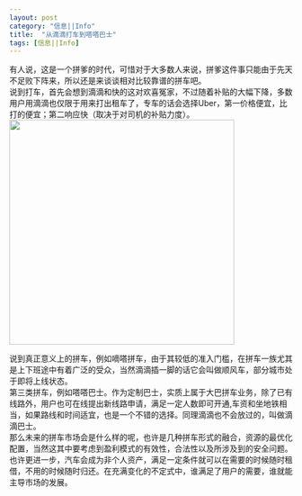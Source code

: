 ```yaml
---
layout: post
category: "信息||Info"
title:  "从滴滴打车到嗒嗒巴士"
tags: [信息||Info] 
---
```

有人说，这是一个拼爹的时代，可惜对于大多数人来说，拼爹这件事只能由于先天不足败下阵来，所以还是来谈谈相对比较靠谱的拼车吧。      
说到打车，首先会想到滴滴和快的这对欢喜冤家，不过随着补贴的大幅下降，多数用户用滴滴也仅限于用来打出租车了，专车的话会选择Uber，第一价格便宜，比打的便宜；第二响应快（取决于对司机的补贴力度）。    
<img src="http://y3.ifengimg.com/haina/2015_09/c61a1eee7ebca2b.jpg" width=400px>               

说到真正意义上的拼车，例如嘀嗒拼车，由于其较低的准入门槛，在拼车一族尤其是上下班途中有着广泛的受众，当然滴滴插一脚的话它会叫做顺风车，部分城市处于即将上线状态。      
第三类拼车，例如嗒嗒巴士。作为定制巴士，实质上属于大巴拼车业务，除了已有线路外，用户也可在线提出新线路申请，满足一定人数即可开通,车资和坐地铁相当，如果路线和时间适宜，也是一个不错的选择。同理滴滴也不会放过的，叫做滴滴巴士。      
那么未来的拼车市场会是什么样的呢，也许是几种拼车形式的融合，资源的最优化配置，当然这其中要考虑到盈利模式的有效性，合法性以及所涉及到的安全问题。也许更进一步，汽车会成为非个人资产，满足一定条件就可以在需要的时候随时租借，不用的时候随时归还。在充满变化的不定式中，谁满足了用户的需要，谁就能主导市场的发展。      

    
   
